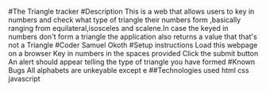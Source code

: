 #The Triangle tracker
#Description
This is a web that allows users to key in numbers and check what type of triangle their numbers form ,basically ranging from equilateral,isosceles and scalene.In case the keyed in numbers don't form a triangle the application also returns a value that that's not a Triangle
#Coder
Samuel Okoth
#Setup instructions
Load this webpage on a browser
Key in numbers in the spaces provided
Click the submit button
An alert should appear telling the type of triangle you have formed
#Known Bugs
All alphabets are unkeyable except e
##Technologies used
html
css
javascript

